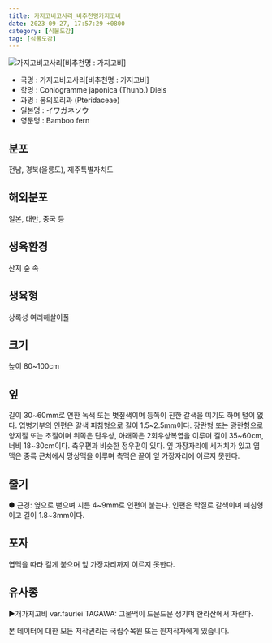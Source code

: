 ```yaml
---
title: 가지고비고사리_비추천명가지고비
date: 2023-09-27, 17:57:29 +0800
category: [식물도감]
tag: [식물도감]
---
```




![가지고비고사리[비추천명 : 가지고비]](http://www.nature.go.kr/fileUpload/plants/basic/Hemionitidaceae/Coniogramme/3195/1_th2.JPG)
- 국명 : 가지고비고사리[비추천명 : 가지고비]
- 학명 : Coniogramme japonica (Thunb.) Diels
- 과명 : 봉의꼬리과 (Pteridaceae)
- 일본명 : イワガネソウ
- 영문명 : Bamboo fern


## 분포
전남, 경북(울릉도), 제주특별자치도
## 해외분포
일본, 대만, 중국 등
## 생육환경
산지 숲 속
## 생육형
상록성 여러해살이풀
## 크기
높이 80~100cm
## 잎
길이 30~60mm로 연한 녹색 또는 볏짚색이며 등쪽이 진한 갈색을 띠기도 하며 털이 없다. 엽병기부의 인편은 갈색 피침형으로 길이 1.5~2.5mm이다. 장란형 또는 광란형으로 양지질 또는 초질이며 위쪽은 단우상, 아래쪽은 2회우상복엽을 이루며 길이 35~60cm, 너비 18~30cm이다. 측우편과 비슷한 정우편이 있다. 잎 가장자리에 세거치가 있고 엽맥은 중륵 근처에서 망상맥을 이루며 측맥은 끝이 잎 가장자리에 이르지 못한다.
## 줄기
● 근경: 옆으로 뻗으며 지름 4~9mm로 인편이 붙는다. 인편은 막질로 갈색이며 피침형이고 길이 1.8~3mm이다.
## 포자
엽맥을 따라 길게 붙으며 잎 가장자리까지 이르지 못한다.
## 유사종
▶개가지고비 var.fauriei TAGAWA: 그물맥이 드문드문 생기며 한라산에서 자란다.






본 데이터에 대한 모든 저작권리는 국립수목원 또는 원저작자에게 있습니다.
